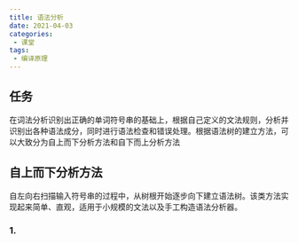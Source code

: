 ```yaml
---
title: 语法分析
date: 2021-04-03
categories:
 - 课堂
tags:
 - 编译原理
---
```


## 任务
在词法分析识别出正确的单词符号串的基础上，根据自己定义的文法规则，分析并识别出各种语法成分，同时进行语法检查和错误处理。根据语法树的建立方法，可以大致分为自上而下分析方法和自下而上分析方法

## 自上而下分析方法
自左向右扫描输入符号串的过程中，从树根开始逐步向下建立语法树。该类方法实现起来简单、直观，适用于小规模的文法以及手工构造语法分析器。
### 1. 